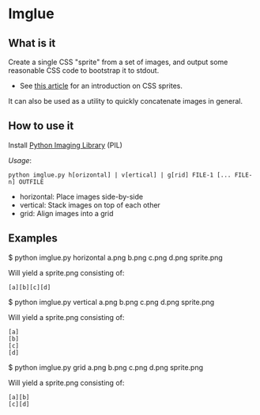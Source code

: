 # Imglue

## What is it

Create a single CSS "sprite" from a set of images, and output some reasonable CSS code to bootstrap it to stdout.

- See [this article](http://www.alistapart.com/articles/sprites) for an introduction on CSS sprites.

It can also be used as a utility to quickly concatenate images in general.


## How to use it

Install [Python Imaging Library](http://www.pythonware.com/products/pil/) (PIL)

*Usage*:

```
python imglue.py h[orizontal] | v[ertical] | g[rid] FILE-1 [... FILE-n] OUTFILE
```

- horizontal: Place images side-by-side
- vertical:   Stack images on top of each other
- grid:       Align images into a grid


## Examples

$ python imglue.py horizontal a.png b.png c.png d.png sprite.png

Will yield a sprite.png consisting of:

    [a][b][c][d]

$ python imglue.py vertical a.png b.png c.png d.png sprite.png

Will yield a sprite.png consisting of:

    [a]
    [b]
    [c]
    [d]

$ python imglue.py grid a.png b.png c.png d.png sprite.png

Will yield a sprite.png consisting of:

    [a][b]
    [c][d]

